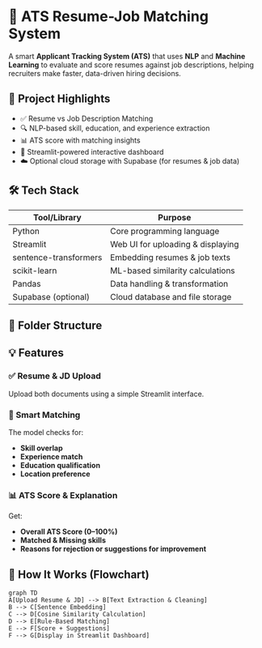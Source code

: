 # 🧠 ATS Resume-Job Matching System

A smart **Applicant Tracking System (ATS)** that uses **NLP** and **Machine Learning** to evaluate and score resumes against job descriptions, helping recruiters make faster, data-driven hiring decisions.

## 🚀 Project Highlights

- ✅ Resume vs Job Description Matching  
- 🔍 NLP-based skill, education, and experience extraction  
- 📊 ATS score with matching insights  
- 📄 Streamlit-powered interactive dashboard  
- ☁️ Optional cloud storage with Supabase (for resumes & job data)  

## 🛠️ Tech Stack

| Tool/Library           | Purpose                                |
|------------------------|----------------------------------------|
| Python                 | Core programming language              |
| Streamlit              | Web UI for uploading & displaying      |
| sentence-transformers  | Embedding resumes & job texts          |
| scikit-learn           | ML-based similarity calculations       |
| Pandas                 | Data handling & transformation         |
| Supabase (optional)    | Cloud database and file storage        |

## 📁 Folder Structure


## 💡 Features

### ✅ Resume & JD Upload
Upload both documents using a simple Streamlit interface.

### 🔎 Smart Matching
The model checks for:
- **Skill overlap**
- **Experience match**
- **Education qualification**
- **Location preference**

### 📊 ATS Score & Explanation
Get:
- **Overall ATS Score (0–100%)**
- **Matched & Missing skills**
- **Reasons for rejection or suggestions for improvement**

## 🧪 How It Works (Flowchart)

```mermaid
graph TD
A[Upload Resume & JD] --> B[Text Extraction & Cleaning]
B --> C[Sentence Embedding]
C --> D[Cosine Similarity Calculation]
D --> E[Rule-Based Matching]
E --> F[Score + Suggestions]
F --> G[Display in Streamlit Dashboard]
